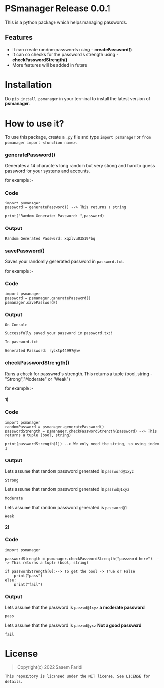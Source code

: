 #  PSmanager Release 0.0.1
This is a python package which helps managing passwords.

## Features
* It can create random passwords using - **createPassword()**
* It can do checks for the password's strength using - **checkPasswordStrength()**
* More features will be added in future

# Installation
Do ```pip install psmanager``` in your terminal to install the latest version of __**psmanager**__.

# How to use it?
To use this package, create a ```.py``` file and type ```import psmanager``` or ```from psmanager import <function name>```.

### generatePassword()
Generates a 14 characters long random but very strong and hard to guess password for your systems and accounts. 

for example :-
### Code
```
import psmanager
password = generatePassword() --> This returns a string

print("Random Generated Password: ",password)
```
### Output
```
Random Generated Password: xqzlvu03519*bq
```    

### savePassword()
Saves your randomly generated password in `password.txt`.  

for example :- 
### Code
```
import psmanager
password = psmanager.generatePassword()
psmanager.savePassword()
```
### Output
`On Console`
```
Successfully saved your password in password.txt!
```
`In password.txt`
```
Generated Password: ryixtp44997@nv
```

### checkPasswordStrength()
Runs a check for password's strength. This returns a tuple (bool, string - "Strong","Moderate" or "Weak")  

for example :-
#### 1)
### Code
```
import psmanager
randomPassword = psmanager.generatePassword()
passwordStrength = psmanager.checkPasswordStrength(password) --> This returns a tuple (bool, string)

print(passwordStrength[1]) --> We only need the string, so using index 1
```
### Output
Lets assume that random password generated is `password@1xyz`
```
Strong
```
Lets assume that random password generated is `passwd@1xyz`
```
Moderate
```
Lets assume that random password generated is `password@1`
```
Weak
```

#### 2) 
### Code
```
import psmanager

passwordStrength = psmanager.checkPasswordStrength("password here")  --> This returns a tuple (bool, string)

if passwordStrength[0]:--> To get the bool -> True or False
    print("pass")
else:
    print("fail")
```
### Output
Lets assume that the password is `passwd@1xyz` __a moderate password__
```
pass
```
Lets assume that the password is `passwd@yxz` __Not a good password__
```
fail
```

# License
> Copyright(c) 2022 Saaem Faridi  

`This repository is licensed under the MIT license. See LICENSE for details`.